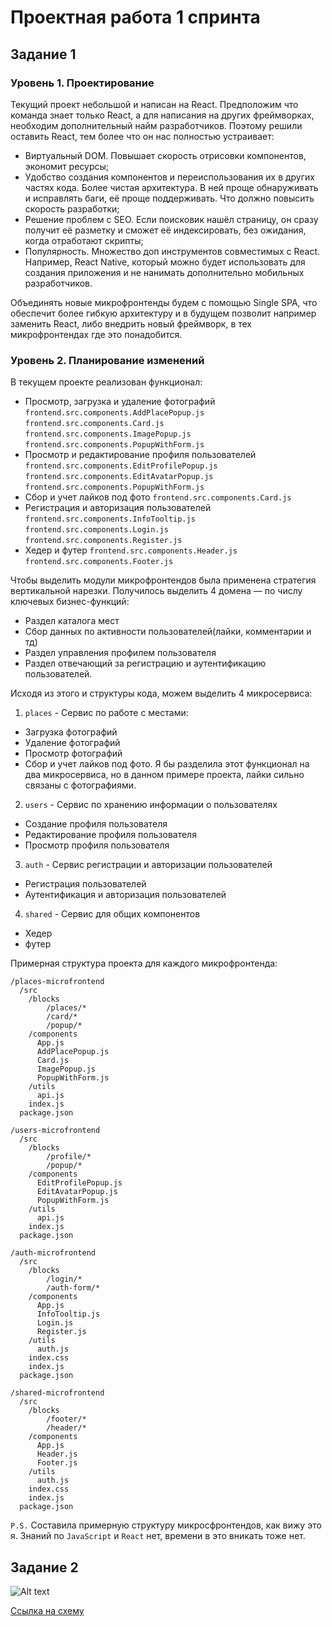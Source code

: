 # Проектная работа 1 спринта

## Задание 1

### Уровень 1. Проектирование
Текущий проект небольшой и написан на React. Предположим что команда знает только React, а для написания на других фреймворках, необходим дополнительный найм разработчиков.
Поэтому решили оставить React, тем более что он нас полностью устраивает:
- Виртуальный DOM. Повышает скорость отрисовки компонентов, экономит ресурсы;
- Удобство создания компонентов и переиспользования их в других частях кода. Более чистая архитектура. В ней проще обнаруживать и исправлять баги, её проще поддерживать. Что должно повысить скорость разработки;
- Решение проблем с SEO. Если поисковик нашёл страницу, он сразу получит её разметку и сможет её индексировать, без ожидания, когда отработают скрипты;
- Популярность. Множество доп инструментов совместимых с React. Например, React Native, который можно будет использовать для создания приложения и не нанимать дополнительно мобильных разработчиков.

Объединять новые микрофронтенды будем с помощью Single SPA, что обеспечит более гибкую архитектуру и в будущем позволит например заменить React, либо внедрить новый фреймворк, в тех микрофронтендах где это понадобится.

### Уровень 2. Планирование изменений
В текущем проекте реализован функционал:
- Просмотр, загрузка и удаление фотографий
`frontend.src.components.AddPlacePopup.js`
`frontend.src.components.Card.js`
`frontend.src.components.ImagePopup.js`
`frontend.src.components.PopupWithForm.js`
- Просмотр и редактирование профиля пользователей
`frontend.src.components.EditProfilePopup.js`
`frontend.src.components.EditAvatarPopup.js`
`frontend.src.components.PopupWithForm.js`
- Сбор и учет лайков под фото
`frontend.src.components.Card.js`
- Регистрация и авторизация пользователей
`frontend.src.components.InfoTooltip.js`
`frontend.src.components.Login.js`
`frontend.src.components.Register.js`
- Хедер и футер
`frontend.src.components.Header.js`
`frontend.src.components.Footer.js`


Чтобы выделить модули микрофронтендов была применена стратегия вертикальной нарезки. Получилось выделить 4 домена — по числу ключевых бизнес-функций:
- Раздел каталога мест
- Сбор данных по активности пользователей(лайки, комментарии и тд)
- Раздел управления профилем пользователя
- Раздел отвечающий за регистрацию и аутентификацию пользователей.

Исходя из этого и структуры кода, можем выделить 4 микросервиса:
1. `places` - Сервис по работе с местами:
- Загрузка фотографий
- Удаление фотографий
- Просмотр фотографий
- Сбор и учет лайков под фото.
Я бы разделила этот функционал на два микросервиса, но в данном примере проекта, лайки сильно связаны с фотографиями. 

2. `users` - Сервис по хранению информации о пользователях
- Создание профиля пользователя
- Редактирование профиля пользователя
- Просмотр профиля пользователя

3. `auth` - Сервис регистрации и авторизации пользователей
- Регистрация пользователей
- Аутентификация и авторизация пользователей

4. `shared` - Сервис для общих компонентов
- Хедер
- футер

Примерная структура проекта для каждого микрофронтенда:
```
/places-microfrontend
  /src
    /blocks
        /places/*
        /card/*
        /popup/*
    /components
      App.js
      AddPlacePopup.js
      Card.js
      ImagePopup.js
      PopupWithForm.js
    /utils
      api.js
    index.js
  package.json

/users-microfrontend
  /src
    /blocks
        /profile/*
        /popup/*
    /components
      EditProfilePopup.js
      EditAvatarPopup.js
      PopupWithForm.js
    /utils
      api.js
    index.js
  package.json
  
/auth-microfrontend
  /src
    /blocks
        /login/*
        /auth-form/*
    /components
      App.js
      InfoTooltip.js
      Login.js
      Register.js
    /utils
      auth.js
    index.css
    index.js
  package.json
  
/shared-microfrontend
  /src
    /blocks
        /footer/*
        /header/*
    /components
      App.js
      Header.js
      Footer.js
    /utils
      auth.js
    index.css
    index.js
  package.json
```

`P.S.` Составила примерную структуру микросфронтендов, как вижу это я. Знаний по `JavaScript` и `React` нет, времени в это вникать тоже нет.

## Задание 2
![Alt text](arch_template_sprint1_task2.drawio "Ссылка на файл в репозитории")

[Ссылка на схему](https://viewer.diagrams.net/?tags=%7B%7D&lightbox=1&highlight=0000ff&edit=_blank&layers=1&nav=1&title=arch_template_sprint1_task2.drawio#R%3Cmxfile%3E%3Cdiagram%20id%3D%2256HvOrIIQSYjqfHP_NJ8%22%20name%3D%22sprint%201%20task%202%22%3E7V1bc9u2Ev41nmkf5AHA%2B6NtyUna5tIkbZO8dGibtnUiS6okO05%2B%2FSFFgsJlKYEUQUIKkhnboiiKBHb32%2FueOBcPzy8W8fz%2B9ewmmZwQdPN84gxPCPH90E9%2FZUe%2B50dcjIP8yN1ifJMfw5sDH8Y%2FkuIgKo4%2Bjm%2BSJXfiajabrMZz%2FuD1bDpNrlfcsXixmH3jT7udTfhvncd3iXTgw3U8kY%2F%2BM75Z3edHQxJsjr9Mxnf39JuxH%2BXvPMT05OJJlvfxzewbc8gZnTgXi9lslf%2F18HyRTLLVo%2BuSf%2B6y4t3yxhbJdKXygY%2FRNTpb%2FrXyHmZ%2Fvfk8jK%2FJ5HlQXOUpnjwWD1zc7Oo7XYHF7HF6k2QXQSfO%2Bbf78Sr5MI%2Bvs3e%2FpZueHrtfPUzSVzj983Y8mVzMJrPF%2BrPOTZyEt9fp8eVqMfuaMO%2F412FydZu%2BIz8GvadksUqemUPFY71IZg%2FJavE9PaV4dxBRaimobBAExYFvmz3zHK84eM9sWLqXxdG4oJS78vqbxUz%2FKNYTXttbPzl7eH6M%2F0Pf34yGN38tP62cemuLd69tvLgu%2BMOTV%2FrWy%2F5DK3156aT%2FyncoFTvtrH3o8kvvh9GpB6w9sPROhOip%2B6w9SNdEL10n%2BMZLAmi1Iz9wYj9952H2FF%2Btvyv7%2FCJZjn%2Bwr2ereMW8TuVmwr5Obsbsy8ns%2Bmt5q4WoY97WwkOpKAsVmchFLfDQt4eb7w8vg3cpWeDRj69%2F%2Fxd%2FugN46J%2BzN9JWps%2B4EnhlMr6bpn9fpyuSpFtznq3EOBXrZ8UbD%2BObm%2Bzj4MbzbFkK7mzxb2fTVcGFxKGvizsBRLKufQg9YBciTZsgM9MfR78JRAAU3%2B9sD97%2F%2FdcDJsFf5Ov70fvRw%2Br1i%2Ff3PweYDEowLonfD08JgCcIwhPSghQCFx9CE3%2ByKiiP2wX%2Fv8cZfWOwXK%2FwWXpCujDP6zWi76d%2F3a1%2FpwR9hrOf595JujPpAmR%2Fk%2FXPcH0kXTPEvOWtfzrcCdlPwpyTn%2B%2FTc9Y%2FCeL%2FKL8o%2F2z694i5Qv6pYNfVLukH05%2Fn69MumA%2BOmGdBzBd59Pzy74guaLo%2F%2BZoWy6MuZSbJ7Wo%2FGcOKFaRDrBBfJG9P1lMdiLZdXaTt%2FBRyJQz4hQ9CoqqlkgC3oaWCix%2BYIVcc5q2cHV2GfS8kZh0ykuDnYNzQCSkRFBQUIhegoNSuBXBJF%2B%2BGPwPvOjjC3Mp7jgtx7imgjXlEF%2BdSJd0M1r3kob88GWTa9MxLCt8B85Ez5m%2F2%2BAVF%2FOPnc6f8DKU115HxmQSlSsoRG9ZFaz%2BF7u%2BEDhLWHkDoCEBoD7u6Vh7Sjrrm8hKIscTlmFHbCcPEgnp%2BXqGA%2Bz%2BbAu6EkUBjkP6NIRoLdZGY%2BzMwN0GouZs40MbevhnsfSbxJ2L4dsTY%2B4jiPmHeYu1rxB3%2FCVg63QL%2FNOB18wBFMlcjB0RttwXU%2FjZ%2BMxuPPp%2B%2F%2F4DC%2Bx9vLt%2Fezr%2BoOOzu0qWaq69BGeQsPP8nbByxwt8QcQsziNxyrbi1iQC2a8ObDC0M5ExTW5it69x8tXpbibZ9L3eL%2BGacrhYV69PZNJExAF94wcVQwoDi5H7DVlsJZrdM6G0nFUB8%2BTVZXd8XazF7XE3G03TtadJCdvAmXt6Xq0VF7h%2FxVTJ5N1uOV%2BNZJnqvZqvV7AGQyavZ%2FAQIubAxzI0oxkQQxdlXxst5fjO34%2BfsPs7ns3F2ldFTerHlSRmHmWcfeHi%2ByzI%2BTuNvS%2Ff0LokXkuQHyYulxZvkNn6crHQQAgUHIZxALSmGTmg6Cksm9FjrZOLJZJKpCY39%2Bqwpv6cnPr%2BUsmLQRkiPpUcaxeM00uzfUcopao5wxAn5E3FAACnWRrAdegBIHe5dZXG9%2FlUWyE%2B%2FD1DXQmRF6vMrtsAglFTwV%2B9GSUFKpP8vs1tQUX42gAMu9JHhb%2Bt0YyioRiCoRqV%2FXMC6IXMkh1CXCWedVcPs4WCjtp3fjVfUndUJXoFBmN4BC%2FWPV61HDHQAVrl7BiMWTQOzkGUSZNWgHEMxCwosZaDFBnJLG7A03EYVORjeCZG9v0J21dGhV30i4M0tALwoc7cNXn%2BTD%2Be3z%2BTmy9%2FLpynyo%2F%2FFzlzFP8yHYgi%2FXyJX3U5m367v48Xq9CYzfeOl2lYdWJq6x%2FNxykhgfij2gUASaSM%2FFNxLCCXqxZFwWBVHKi40pgdSwb66WyQf%2FvyDCe%2BMxdObh3wOLlk7dASSICBJhIDe0Ea2NkgQCp59y9yyLu0JtQ9BFEBGRrfMDfn2LXN3xNwDNwg4kggRRBK6mDu6uvlvdjsL%2F57%2F7%2BvZ5dMbFPx4o8Tc1ibQZxPUJiIciGUlLjXaOzAA3r99fnj37svs0%2FNvo8lvH%2F%2BNfnu%2FMCI7QCzdDD0oKV6bwQ2ui4K93aXjYuvemeG3AG%2FRiqh%2BRdSedNO%2F1wJ8AEATypwWQykLtZZfHTH%2BjJHk7XCKv3%2FOKLcuytodeSYEoKw2nCELRL5cj8ZPzn%2Fn0%2Bn7l9f%2B699vjIBDItSIubhTRz64LobB4da9MwMOwVu0cNgvHO5JN%2F3DIfgAFXAoZ3CHTE1lFQQKOd1nkqsfUQjEzFss7F0y18c8prK5ZHl5yCFDYDvUpACBoIxqAQKdV9%2Ff3k7%2BebMY%2F7e8e%2F42dmfxVxsPaGTaO54bCJW5nivXh%2BpzGYJ7CcG2dRmedOMydLwQiSThySShy2UYvl08B3eLlx8%2Fk4flzZePeLF8a4J%2B6xAcCcviI3lZtClm4LoYpt9u3Tsz9FvwFq1%2B269%2BuyfdlPot6Uu%2FBR8A1m%2FPMKNzBrxmC%2BalKLQZOGh1tJ3N5yUznFsJFce2oMKADwCUqpiAWB7pGbEUaiR6RyyvYgcMQiyFigqLWF0jljrdGIpYQIGJWF%2Fn8lAkhCz48nmLavsSiEKFm6epYgB8AKBWxABUC2hzjN7EsUolRe%2BwFlVsgUGwplJ4YXGta1xTJxxDcQ0qQ%2BFMsRS6PL5MvAStqnKBnxLAalOCywOYTAZEU8NHmA4UHD194Bf1m%2FYnd9vuoqXFkehU7IFJAKZg91sA6xrAalBOiWBYYNLeMQzwnAzzkrfS5HIZg6zM3CpRzWcMOItqe5GHAGugXUa6BDYFf1AfwBYFfQNb2z2etQBbULEHJgGbgulvga1zYFOnHGOBjQC%2Bk43XkcWeCwbSIgtj%2BxODgnsRbgyvDciIggOoByALXXl8UceZHoALwzggq5Fs1N9C2mQPA4GsQeNi84CsIqF5JGUny53oAyaIRoq6HMJOmMLK6Jae3HV%2BYhfo1iCRcTe6dWqkEQXfUB%2FYFvWObYeQFFLunsnYZtNCTMS2g88LIXBiyL7I5jL2HFT189NacvUpRsjXl8nFh%2BRQC0g3eCI%2FfqB3X38Pr9C7%2F70IzhJXqTdX590ZItRpdwZwXQyz4bbunRkwB96iteD6Rbk96aZ%2FkAMfQGd3BgqO5QxhwKm5JeMkh8LSCpQrUkfF13EfrDOo8KAxtB169DlqBAtaXU09HeLXL398vfemX36Mp87128%2Fhh%2Fv3JoAoDnxfsBYHAVALiD1No9zBhYFQNK%2FSnHPLQ0s%2FH%2BLF3Xia14Vm48b4n9gpKkVRRvODcUqm2TpmJw82763LS5%2FixThOf08fH5LF%2BDo%2FaTpbPMQT4KwkXq4G8TL9e8eJ8SRlqGm8SpYVJ35N3x5P7%2FJ348fVjHlvNl8zYVb6WnXKbRKvHhfJYJmsVuk5Vd%2Byvp0MnZROTH%2FPSzQDT0uZN8dg%2BN1Nqa5LFzkD6QElIfFT17kUyA4v7q5%2ByTKWLtafpr9%2FZXaxEFZna3qIF0Ulb1kKjK4n8XLJEckcV9cKXy2AcuB5ZS3wPirc5WUQnFeKvs1sQgceLLhVkOyWhBSJ5aGtIIc7LQwWBO94%2F7Gh6vXf75M4VZbI5cuPr%2F9If118%2BHCcdeB7kgZV2uRMRV2F4OAN65v26cjMWD3tU7C02Gmf6vudbdhl%2FDCeZGz3Mpk8Jdl5FQo%2B8%2BX5vxO5u4S6JrAF8V1PQnxAM%2Fc9F4wLB1jTxsOjvzbZb7nXSXIkFXrzkPEreXztklC1NGR%2B5keiE6532jnzjRHzXS6jW3fdIKbT%2FhA4DIk4MXQQIMC3QvsNdSIZKtIjzziPImderfdfchwUdvHjw%2BTsejVjN6amCc%2FsNeiAaL1NK0EkFHkXI5oBxzGvvC%2B4jUGu4MYoxCSS6c3ZYrGm4LVmlunW7PrxS1X6V9Ydc6bpPX7KlvQ0IAE98Hl9ADnlGcPnYtXzV9%2FZV%2B9SZT591IwJRQZai9%2FKrVnOHhfXyW6aTG7ukq0byI5whoZnF8cWySRV0J8S7iag%2FSq%2B4V3m92HpwxcbuwwiUWDnz1R8crPz0MXwacDbzKkUCE7dEEX0nzD0O9XE75KVdO106%2BPvzGlrd9VSortyvZqTokIyqH6T2pMA1vdkgNXmUQUXpnld59Z1NnumMKwRG1bJuXW7zPDRw%2Buoo5KzdAyqTWre7kc8ejf9nqTTf9dImLAA91%2Bm6JUe7lKhVxkIvKVtAROv3nxW6LdcNpVUtw08iQ3M8LXrop%2BIox7QrU5V1G7c6gbUgIJKAOpbCVApAq2jBVSWVR2CGqCQq9e7GlBumMl6gEJun9UDutcDatCOqYoA4FgY7t%2BtSE5Tu%2BRPFmL%2FdIrCQaN6fWoId8I69jV1JoKfwFDb3uvdtlep3KwF6wds3UO1hubB%2BgGY9yp1ehbWe4D1g7fvKSHVKwfGErgLIF6dAHfYwF17vzHfuwJI9YC2Wxtuq5Rj6sZtggIDffJQOeE%2BuE0O2BxXKZ3rHbfJAZjjKqV2Fre7x%2B0atGMqbm81x5vhdvqHw%2BS9n9MjuVt%2F%2FfdBo3f9Xd%2BdpI4d0iV8G2B2g%2FDduzedBj5ag%2B8DNrudQzC7iboq3d9CWrPbTPg%2BeLObokaNaTWykY0YgD7jq%2BGYBNvDhuz6BrcwFrfL0TTwVhtqcvfvKndaNrmdAza5nUMwuZ0DMLkda3Ibidk1aMdUzIZNbrEldBVasxlzl0wQ%2FIya1mCm20%2BA8fUpQwXjfU1udTxd%2Fj5afXv8ePnNe3nxI%2FhthH43oXjcETuwDDCmz8sWPDhANUoro4XBhQHU3L1QbVNA6Mli9%2Fb2llxfS2I3fefGv%2FI9HyTJrftZo5BPXmkoz1LfSsta5sfHxdXsXfy9Y%2BmwV3XcfpvBIQPA%2F21Uw4G32FyRbZH%2FI5H%2FUQDwP0yVLZSWgwvTtlbbEf830nM7XlpZz72Ml6vXqY558BxfX1WU8Z8WWHbC%2FybMg4iIxP8Y4n8gTZC4uoi07XkQHfF%2FowkRHS8tEPDIPIhsVyp2%2BExuPODTI1AIGu0Ohkp9tQkElbpGvpkF4TdAtL9vJ7Nv1%2FfxYnV6E6cyIV6qrf3D7InpWCF2sFjMVvGKeX2TTBL2dXIzZl9OZtdfS8cFL55aqql3CRKEWOTJMqxUonmzv4WKengvIevOdsA69g5YGjpbLefp3qi0UyIciTA3UcpjiHxQVRMmb10pecZWYrLOJiFZU%2ByqeEojU2y7l9K%2FRTNGvCHTtCl%2F0N7aep2H2X9IEbi8HEZ%2BhSJQX1h5grAKfVlYYZozymkF2mQV5HCxssrKqp9FVr0aWkmUSSLA9duxJDIg7O1EWFQnAQlNfECdbCM%2BCa%2BL5tm%2Ft7eJX2EEB9EVQupGcP05nYC%2FAeywpG9x%2B54HTE%2BvjLQfffC3JVIqY3XdB3%2FhJ6hoeBcy2BRK8dm6hc9lUxPmhCjPCfMlQu42yNv%2BTm%2BL3gaQ1NAWvTXCfStBFSRNu4UqzdN8W4Sq2rM4%2B4cqhYR1C1U9QFX9Gb%2BGQVXFhN8ao%2BtdBryOEqTU99gYkDJiVK8UY4Q8Xt3KUboM5oNUs3G9Ha9m38OeLCrtSzsUlYhhqFQx8Ilt98R2kZKnLiEGrcDi1V0him0QVn67T%2FNvDwHIapDFto6QqFMgM2Eur2Rthb1bW7rH8rYIZLXnZfZubfU%2BqtfiWkukZJy1VTGstxVri52DKEwuZGtGjgnR1Alia49jTYj2Jn7%2B83L0Nb76nXz%2FfTZfnV9eRyZUf4Q%2BFuo7g0DuNaWtEg9cFs2GWd2Kxq1bZ0ZBI3iLBlhkP3k9456UU5Yz8t1kOgQu8AGq7bESt8o2%2FutkC8JCixzN4qNc%2FYLNnhNu29lwh9tuCKYiSI7oQimV0LjNSJZTawRL0YMG8kKGYiulfuBOQoairnmdqQhf3S2SD3%2F%2BcZxzOhsQhMsztufLBKFrSCd6%2Bdv3f18nX5L%2Fvv73irw%2Bv8U%2FHk1QPwehI87CizwCSDxtqhO4MoZpoFt3zwwNFLxFq4H2rYHuSTn9a6DgA1RooEPJ9RFKYyDOGMWTSwCmWmru82d7brDRgSFwqVoNN0zwqOyp5LZDU7uVXG3zph7D0X0cXpz%2FfvHwz%2BLt2%2F%2BhT893JoAhQYLKGAROl1AIrothULh178yAQvAWLRT2DYV7Uk7%2FUAg%2BQAUUhkzNi%2BD%2FrwqCV7tnuGDBiIYM8omL5beAWcrl955TkD1k4GuHggKOfoC5DhHQaKkN2HNfTWP8J%2Fk0e3qBvHMnnrx%2F%2FM8E2HNCl1%2BTMJKbImmT1uCqGAZ6W3fODNADb9GCXt%2Bgtyfl9N9QEXwAYzLCRgwwspF5JNl%2F4WFD3550tDWHTFO%2FRfCWTUghk%2BDO7RvuNCeQtQJ36ukdvS2jAaliFu72oRxD4a4iUYztaCDPvsUW3DqSN6BD0wdIRlPQHrx9hSLBDoCOnz4c0nTx3iS0Sne13pEuqtgAg5AO7Gxmoa53qFMnHUOhDmpDNWy3W4JKanT5qVp9hI4UCesTFUdScpJLiZXdeDhN6Cck2nwBkAzWsQjX3E6oHR%2BnelOQ%2FhbSgNZBFgv3oh1TwbCidVC7fs7SxmOTtkdM6nYOa5pMx%2BgIAbOdVkbE7xQlTWhlJE6iCVAooyTlim6Eu%2BZORu2gZO3OM307nE3oYWQxsw1KIiGv2PaNmVU9jEokZDNdSlwKedMOzA2tKpdlehhtrMQRBTfrSq1FVdvw0O0SD43omiRajT5QMdJxYgzgnzEOD5v1S%2Bp4IW1ujJEI2KBfkmFWY0W%2FpLOysCEHrDV4WVzrSM4U7%2FKVbnBvwE5Rzoh8GA8JJYA%2BtQ%2F6E8%2BHkBJTvwfOoNN6EvimbZaMmcB38GkyVQ2VOuy0zsYRs5%2BjmkCZf%2BT4gLKd3ky6DMAfZHoevX1w0HL4%2Fuxi8vbP5%2FAtqEaJO5NMb84Wi3UHgfWMnGx6EbtP%2FEpfPy6eSrmSLtji%2B6fsxWmwXvf1gc%2FrA8gpDwyf2fOH3%2Bmr5%2FEq%2F7BXvPpcfEn29%2BZD2Yvv7BXeJYtxuj4Z0QwrGvcVTzl7XFwnW9aHbkZyc5ds3VF20CXQ7YIeWySTeDV%2BSri7gHa1%2BIZ3mVDcCCMXC8lGA98J%2BYvkj1R8bkMdwKU85zQMQlT8w9x1PTc6jSJU%2FiP8l6zixV2ykr4kJZNsfGZ52lqkL%2Bs8Dj2woen8mhsKL9d8D6KH9MHmU8AIrp4CtnnPTgFrbwrY1mFf17nwzg4v7q5%2ByTIAMmTb%2FP6V2SxwKFj%2BVo4j2TsFouwxLUy58QydFsZ80218zX%2FmZTJ5SrI9A75vWKu1os%2BEVYXKyfWRev0TK3rdKIwQy6TrWvVsqgCwfZIQ1SXX2%2BOdZwPPRJBa91HKVdwIBojtaLm3OYhOceQINbatIEQkXDQU4GF2e5syp6Q3tCFVFYzJeqpEE%2FyvUj98hHn1Iwp3qh8tqxIF8eTYWXx2y1BwQ1QOJ6Du%2BFLlaKpxECKgfeALem1beoX0TX4XagVk8%2B8t%2F3nBbmYveLUuZwcj5akgM1fKD3y%2BDqPMdehAzCvkiuxjMYIyH22V%2BXvIZN8oWes6YWvmnXgpz9Uka8UvikgHohbKrGlZ1LarQ2%2FPx8%2B%2BPH7IjIzp1XLOq82QNn0zfmrRxNg8d1uqPnd%2FhwoDVNCZCwPCDBuCnK5QwAESkPT4DYnH6u2lEr%2FLZahsMOwBHsUj71ToiVkok2r0vPYwIESIg6mijBNJgEVXpWWYkb%2BJ6vhagcaBEqR2TIDf7T3SILk7nbS7S%2FzzU%2BUPVP6XIs5g%2Bc%2BzhOMKV9Ao%2F4lGBcxbk95Zg9rELI319NUwowIjWm%2BLYcdJRvfn8fXXu%2FV5YvyeD0qeh9l%2FJQKu36YbhQIGREAtv67BZzBJQbmChpDU%2BsO7fCaW6HYSnccTHaWlXbMC9NEcFP5ul%2Bai%2FRtKXhyNSEMo8AJPD3U5ERLMIQdBqYfdElh1qLk1AhOEV%2Fl3cHxk0wqZRMLEEhT0TyYtzCxpTiYMujmMg%2BqiOOm4SEiH5AnppCLqAu0d13SGoqx6rl9Twr4rZIsTBKJZtyp667Ef6q%2Bjf%2BexeZdEJ1uT%2FNIXYmC%2BMu%2Bwlv%2Bwcu92ewOLzTm88D7vRKCF5%2FUDTkhyBQru6NYiTsI34Q4iTo7uiJPuPoc%2FZSjfaS2GM0ilkov4QtVBO148zCsPHaZsuVAUx6oJh6MmiMP2HLdvL55bHTDpnaSsF68doovEsHP%2FfhYadWTIDksbll5nPK%2Bcw8ruo1ibJmyNWGcXBOeXrXknHEHx9xwPKhMCqoSIo2t1Zdc8oPibv7oudvi1HQSBbKp3u7SyB9rpamlvb4Pg6rYtqSAko3g0ntPbysquV%2FcgiVaUtx5NSuhtZWVvpXeQK%2Bv4vOqdioPulvbt7z%2Fwp0EcvHo1fvVt%2FO%2Bbz4%2FL1yqDquwUcrlG2%2FF4FgkQhJn65pCDeymrJHYOeWdzyIkjJDgEGCIJXZPIQYJQaIZUq9tGvLgultADwN3L%2Fp%2BIJe1rEeo469prXpI47fCiLxgHQQQsu%2BdAnBiUdkTrS79%2FGJagLd67MyzlhbPFN6wTTnDssVOby%2FGR%2B0yiPGe8etH%2BjD9JbletGbIEaeD0EAsGk4OCUwI0gMEhPbFtkxQkOYVySAvlgIkmyI%2FIACRvIZpqkbwxRYg%2BTlC30wXkt4uVc%2Ffu44OLb34LL%2BKzd4OP%2F5gwTlaWeh4EtNq6XoHrAmm8%2Byg4e7YT27p3ZnTNBG%2FRNs3su3fYnpRTpuf3NkUdfICKgbIuo09iJoSypXx85xR1UkfjFQpPfuLZ6%2B3QHZ8dAUwm8okePRi8fQOab0pg6SK%2Fd7A0rPfm1r0zGCxto00jwbJBn00BLIEc2i7BsqLNZgOwpJkFG5TKs6wdZhSfhcxWIbM%2B9XG0B4TbdTWsfvwYjF%2F8MXo1%2FDaLZ8%2FD0V83%2F05NsC8dMS0tcmVFQpukB1fFMOty686ZAZjgLVrrsm%2FA3JNy%2BrcuwQeosC5HksGIpfS9oGZ2MxNY4Y6UeX8lqFYWPXHweNAA2A41%2BaKFBOWc0TbAbYPgl8ntl8t%2FgusX73%2BbfSFXn798%2FfpsJggWza06kd7gqhgGglt3zgwQBG%2FRgmDfILgn5fQPguADVEwlwtTgQ3yTODZhoNl49%2B3DjkYnsE2JaMc6todd%2FvfFYaNhO2TFExWIhQQa0NoCFg6ib5dfkHNBfsz%2F53759O13%2FMZTwcLDzxwSJ634oXLqkEtaSR0C137%2FtjT7pw6xjpv0b09y%2FbjMT7k75VlxQZtYVKsWQ%2BgnEgAuSccFqNHTJQYUhrXYlCJZmDvCPnacHAxuZQt9YWxKUWOK8PvMDY4fbq7%2BnV%2B%2FfEteOsMPf%2F31%2But8YoS1K8i7KIIa42iz08BlMczc3bp1Zpi74C1ac7dvc3dPyqlQkTs0d8EHqPb5luHRoaRUsoqk3CtdoaNFflz08K5DmZtvKXXeQ7Zm26GaXflAONBky4K3b0A%2BkIR0Hukd6QxLB9q6dQYjnU0HMhLpDmnsLvgAcDrQGTuMyYECk1tm4JaFXjshjG1yglpyCOVR0qMDx9qExg83gyfyQgJMFzxCfcb6hsdus2VhpUdh4Ejv%2BBhV7IBB%2BIgVHA0WILsHSHXSMRQgMeCq2YQ3RgzQuZJhV4Y1tyAhm9VjkbBVitqGfVC0TRv2YQU%2FVdfgF%2Fr924ZYIfDTO%2FiVm2cy%2Bik4Hyz69eAIVacdU%2BEP8N%2FsdoXu09C3gdVYJvlcMmbrOZMHcCkZqaMjRMb61MaHC0GghHp06wNKBTdX50CJ%2Bw8XYoUG9f0DZVCxBSYBpYIbwgJlD0CpTjuGAiUBHDl9elItJjYkLLwbEwlAWNowkSh4trrGxCCAWmN3nEIDOGaMw8QaOVz9LaTNojESE%2FfPNO8dE7eWjejznTbDPj9%2ByAhlerWcn3SeJ9oFFjboUbcbC3XVTobjF3%2F%2B%2BeG%2F24eP6N9%2F8P9e%2F%2Fb3xa0J2aRyz51uG9SB62IYFG7dOzOQELxFC4R9A%2BGelNM%2FDoIPYEz1JDtDiO0uQHg%2FrtSBoJ2mPIgpszpkcG2HSHkUkedbERrUaRtZL8fzKHp19eXtv5NPzsr98Ods%2BGgEsgot1sOgQ1gFF8UwWN26cWbAKniLFlb7htU9Kaf%2FpgTgA1TAKtRVroavNUe7siBjRD8ltOiRIZn24SGIOcGjAFm2xxNuSQDLo2jd0w65KTTucUM9EPnu6kU0eHU9v79%2B7d39MXoekU%2FoJ2lW4AuDCvzQPwWAGG5X4DjlhIrWl9%2BQfgUO1YSFXl9basBY6cJeRJjlWXL%2FkLnsBZVJx9%2BXgPiuEGVAGCI9B0MpCaE%2ByrPtCRptZ%2BSL20mg7dTXoADcTNugoM%2FpZVEkdigAaUJXi4Lzi28fRv77xd2H68T7NiZX4cdvJpi%2BxHcIvy5eAIo%2BXXYbuDCGmb9bN88M8xe8RWv%2B9m3%2B7kk5%2FZu%2F4AO0EVxVU0cP2hhtZ%2FN3Z8pirKmVOvgABnQbkEArRB44oLBTaWtYv4Gtm2cwaNl%2BA0aC1v7jR3oGLYV%2BA2wH1zMFv6sFtn0IRAHYIANdG7AZ0CdABjYPtFK7lcimdQrYunsGI5vtFGAmtDXoFGAWtFV0CoiqpoOw8cUtSCZUV5YFk2UP9MYJsj8lQNYmM4UaSRd3CJAmNBOQEDJCyACENKydwPbtMxkibTsBIyGySTsBwzCyUTuBup1Vyw%2BOCnhrEHw%2FPuSrTz27yz8wFKnTB30GtAeQoc81IFRnWoOA7dtnMvTZBgFmQt8hNQiAo%2Blwg4BOm4r%2F5ACoTkN9VDz%2Bc3s1nP1Iktf%2F%2B3jvvjr7tHoTGDE%2FgyAhJTQkTpcVj%2BC6AL6WPvFu696ZAXfgLfadm3KT3MaP6yy4nxPr9qSbEup4lbRDqAMfoCIzxZHCe%2BdMYE%2FoFkckKKRlFe0UI%2BZJ2YeMcS3RDkc5sI2nqcri1V%2FuheuefX6xfH3z8rX%2Fx%2Bpi%2BcaE%2BJ9UiNhlUgu4KKbF%2FrbunBlwB6%2Bjjf31jXh7kk7%2Ffk2YsAB9NDPuWJAKGYvs7GRTTlQePGesswPv3N3OLgv%2BR2mLQ01xt1s%2FOXt4foz%2FQ9%2FfjIY3fy0%2FrRwj6s8EtYenqI2lv1V9Yo%2BLJa9bqPH4689CX2ztE2BIH3JwSI9yhOe1MaoZJD1bgNZkPzGO%2Bh2QC%2B5ldf3Zch5Pq8XIbfwwnnzPBUnZq6w44fOH9ODHjPWEN05IZk8N4vl8kgyW35er5CE%2FJJ6Yvzd4HMNXOFuM40n%2B58tk8pRkLJy%2FXMbT5WCZLMa365NRJgAGBc%2BfrZ8mJbP8rav4%2BuvdmqIG1zl%2BZCcs7q5%2BIZ6XX43941dYVNaVubhC5o4m8TJ9jGWqtaTaXpV4Kw%2Fnm3P8FXpYTHjpdoYwyDKQ1p4pV4jxJ9A6ac5PvqXNbomPuUtBlKaFwHx8mJxdr2bsBtbUxRmaAG2JXepy%2FUIVRLORig0c%2BFEk7Z8PABimH2x%2FA2HtuLes75yrb8ZPrAIWsekD58zH3Pr3sTMlr5Qr7E30q%2FG3QHskJL5Ae3RIK5cup6lQCqY9IGdgo26XDUIFUpHdk0IntVqTmBA0sPeAZQxGWNxnsCF0x1IGyoGAWT1kuPQCirDK%2Fui2ppfAnA%2Feppiy22D613HKGYx8kf4wRH8dSxoF13UyvTlbLNba3HWqgC7H1%2FzCb5YOsc7Atf00TW%2FyU%2FHO%2BsXn7MWp67r0wPCZfXv4nX31LtXR0%2BfMdnN9sHIbkpu7ZOsmsF2AANOJHlskk3g1fkq4i0OLXnzDu8zRyO1xKJjj7C7TCy1nj4vrpPjsZgPly5WO5vJiKBIvltoqd8lKutiaGsoFaE4gUAbIXl58IztIpQKetyDqdJByAlcTd9K17tt%2Fd8YjiKBrjAp3G%2BfL%2B6m9cth1XMkth2RR73mgU06XsCcqBdLWJyftZuAL7oWum0LBu1mtOtquUPp9TkHEq3Mdd4WCwz0GlFmlsk%2FglsDtNNccXhnDyqy2b58Z2QjwPfZdZvWzZ9%2FtSzn9p9%2FBTwAXWdXLv6tWOodsVfFPn4XXEg0ptOHQVWoFP4EBpVYS%2FIXEBPgzrNRq%2B%2FaZDH%2B21MpMAGxQatVbNh6cL1NRatXA7W9hsBsppF5xHHXp5qHBql7rr1zZEx54cjYk9oCV0WYfu9X%2B1DnoL3mIF3fjIisoc6TyP7FTuE%2FyDKJxSqnZQmYnDzbvrX0uT%2FFiHKe%2Fp48PySILoGQnTWeLh3gCnJXEy9UgXqZ%2F7zgxnqQ8NY1XybLixK%2Fp2%2BPpXf5u%2FLiaMe%2FN5ms%2BzPxBVafcJvHqcZEMlslqlZ5T9S3r28mgRenE9Pe8hCLwtJR%2FcwiF3934r1y6yBnGDigNiZ8SMreylisX60%2FT378yuwjmgW38Y2gdAuOIZI6rHWhXC8BHNq90kO2jg11eBsF5pfTbhF0cOGayXZQoV5%2FSOMouHnd0xUzc%2FXOe1d2i75M41XXI5cuPr%2F9If118%2BHCc7tF9iaNspS8RR6f%2BUbdtLyDDVTJDbgtmovTfCRTMVN%2FxbMsuiwTb4SbDFdbQmS%2FP%2F53IgRd1dWAL7LuBBPuAZu1iAkW%2BiK8rz8YF3JbDnemYQn3CkPE%2FeXzSn5BmN2R%2B5kciXusuI6fpByPGueVuTb8yV0A0oBRPphTapYA170MgqKZPQCj4SbR7kBxqGRikOENuD6s4W8XZKs47BMnhKM4elOllFWcdirM6cRiiOHsKLiWrOO%2BTTiKlekJqs7Op9uTU5kCX2uwBDrMhWyIujJmlEVoieIzTv72WShDM5fUGdWuhgq3UrQbsGZBCRFxfzHumXvneAn%2FeISQQeQeQQOT1nUBkI6j70o6hEVSvIoXIzulpKTRan0R6HNQDP4EBGUIyunlh7%2BimOT9I0Nsbkt8B5Ad5Nj%2FITHQ7%2BPwgvyI%2FqMsOAMeHaLXJwjRE8xU8M%2FojFgSJsRzPk5sodCuKfcB3YZzF5qs7DfpbyL4bLltM25d2%2Bh8vAD8B3HS50%2FECO5tfHB3o1aebkAc9gGj8LiHPgDniEOT5SA7hdSypDRskvn37TIY8O0rcTMhrMEvcMMhTGCbucD04xAwzxHsc8zIMRSyTp6ruH6U7UtOwPqntrgMpw3bd4KSCL6oXnKSr0Jt4DwwbTbB9%2BwzGyUDB%2B2BxsgecVKcdQ3EyALw3w7Jj1YiBO1ey89QdmhYPdZDUNgQEG6jpQsBAwXNVr7vhpqHhaRS5J1xTQyfyTxo0NUyex6v8imGAi9f5BVHoF68318tefGdeiFfj2i9WAnvegXDLytHux3l3wS0n0pIaQzowOk7Ay7FNN9%2B63Rcdl4iXCoRLae69GCjkHOkfpBiInn0kd7LrWOtQcAD1Hq0uN89k9U3BX1RbfSvRxqpvTdW3GrRjqvpW0cG8dGEgqaeF4LivO2DRSIVL237zuQlgGJqOfO9G0zKhcC7wxK6rKViRvsFKwQvTP1ipV6T0tpChgtPG%2Bhp6AKv61UyGpVaFgBdrmFe5sMlTZez4gjlCPfPcVDq0beSdrmF3RgJgR0JJOTmLEICwtKFiBDix9pL925vn396S62tp0VmMUEffyjUehHQJKcZi7MkWoUcnm3TTDDsyoGwphXpXWBkUKa%2BMrrLeSF%2FPk7ZocPuO1lJJul5c2RMxeojH2ef%2BTqY36bN3K5ZbL1WusQsU3GUs94E90VbAGCn4NHJJIE2U0CobfEk2OJBscAHydbWRr0Kai5Gywa%2FYlx2yodvFlU3is2ymaXro3ePyPv31ZrYa36acvrYM6AzT6dVyfgKO1%2FqQLJ7G6cJXnFk5ihWeYTqephZJ0ehDbNfwYja7W9%2Fo5XiRrMd6VA0V3XNWV8Uol9wU6kPcNSIsFwMBDaxP15E9Ch8elocIOQ2UTyzEZEDls5zX182oV%2BpjajHMWMYEo1SMsDFBx%2FFOeooJUrQwJNSHfbFPVhgKLKca6iNIvFTkCpfSHOrDCDBghuX8A7b1sss4CC4UEuLRMXR6bkF2YM%2FzRfdwuc39DWBEBgR5cdlhji6MC0jVbt29GB1ClHezfQZ7zjHSEee1rvO9Xed1qMdQ3zlGcKS3tvO8PIF1jIdFEp6Yz4eYmZQSjvWLVDo84Q3oxDRXOEYGRIgJCgzEuUMIEG%2B2z2Sco8ahxTnTcO7gY8SY3oB2nLOxYT0UZRwi0hxrwyy%2F3quYMVYI5vaPiOX2GY2ICt4Fi4g9IGIN6jEWEStmajRIm5I%2FUravMsYFqQXG6pOBeTAmO5fex1dX49XrP%2FeT2tVhYimwnPjrwDIbfvLa8RoPQqGgCDs%2BELcnERDo8PWtebeB%2By392IuW6HI%2F9hbWHgeuI3jsacM2Zu39TdY3J%2Fcoa2lYfdmVcX55eSIGWyp6ow%2FRzzFSSIwHuyftx4NxGASnhCcRqJmqC3CnPolIAFNRXPem8WA3iE428WBaL6oeC2YKWN3QOWEKWAfoFKHopEEFa%2BVGsiHl%2BPXLH1%2FvvemXH%2BOpc%2F32c%2Fjh%2Fv2g0E53VpmWAs%2FY2LMjpnuox55pz1gK6R1HnokRjlkhryPj676HpmM6dcVsO5QcgmfW0eGZtZWm%2B9uhNajH0FJT7MCe2RqtQo63srTB%2FppWWlp%2Bm1EAFREDAMo5CEdpuX9GA5QOR6kFqP0Bqgb1GAtQsKPUNkNoa8eNgyxXwQOgPbTnOryvOAzIadA7ZrkKaN4%2FZtWYbd%2FjUupozG8xa3%2FMqkE9pmKWC%2BhDtY2q6oyUocFdEvXtsnk4peDh6gCnxLY9EUEGIBU4EFttcXasdvM163E1FFSa3nsmb%2FbMZNyGpipb3DYAt2tQj6m4Dc1vbsHWPG4kr7%2FvxiE5NPy2qM7PVofbHVrun70xWK7XMesIgMn8%2BQRqB3DindPErj3LSC9OXw1PvCHTNyC%2FudqNA3RQ0SSTb%2BdlswRRfvI0hlDgBd76mqu4EIhRSy2WnDASWiw58jC9bscM4tZHJhiZceTgTdy5rBEG0r2gLuauxsWHdK96zJ0uTAVzb6w6tp09iwX4hLA1dyPmtIBJ0xyuj5%2Fvz9wVXUGasTYp85BazDtyCJLoBDJYoMYgTlhmLGmgFBXVkuMcwu%2BBqFTdTmbfru%2Fjxer0Jk7Nk6wXjMoGPMyeCltmncyUpITIvs5kJvP6Jpkk7OvkZsy%2BnMyuv5baKG8pbe1oUWM%2FPUfaT2CAKShz9TW1w%2BD8gpqgHlbxfXGhMT3wPl31JcO8Y6DLT49o3WmfGccLpLFFrkwPIWA26mszY8I4AAdHEqMQGSA7NqgPYiAAPoSJANiOBDDUN3H4MwFwxVCAiO1ohBk%2FRbPYN%2F1sDZ21jv%2BiVeW0Fe%2BFlukBAdArUaOBoxyH6LJpJwB2QM%2FOjgW0Sht8A7CuKtRhEtZBfd8t1pmAderUYyrWhYAhPiz7%2BbkMyp3vgXJhAWj1%2FDO9eln3RrvatGEc2oUGNKsHsC3sH9va7lWvBdvCRp3pu15KBZPYYlsP2FaDeozFNsBHwOWG5YNz2Yn1iOlMK8%2FpVbTRLmtmoKFtHQMP2eKrT0O7MZB43WKgQgeDHjAQG2DgKdTj9p9oVe6f0SCo4FawINgHCKpTj6kgGAF%2BmMyZOZIaGrFt28tkmCqTD0s9RFi8KyPxI%2Ba0cwn%2Begu2t4NutYnDOAsPGNFhArr1774k6CDcl%2BX%2BGYxuBFn3pZnoVoN6DEU3Ao20ydCttMhK%2FPIZSy0EutRWmmYjxsV5wYBjae6p9HyvU%2BtqHtLVJxQFOw6acqYN6Qg0t8YApMO9OzOJymCX3pFus39GI511ZhqJdHWox1ikg52ZPSDdEdt0DQjFPKQzw2MZcuvSf9COqAx2MQDnDsBfSei3WZwzDecO3l9JoNk4beKc4KkUInOoYjLlEVt3DYjGOMyDht50jXlSB%2FaACmCWlzygBbi2UgwCjm7Jq2Tm3OrQqpuHeHE3nuYlOVklHv8TO0WRDsroezBOiTJbxuzkwea9dWXPU7wYx%2Bnv6eNDssiaRmcnTWeLh2KUN39WEi9Xg3iZ%2Fr3jxHiSCtFpvEqWFSd%2BTd8eT%2B%2Fyd%2BPH1Yx5bzZfs1xWdVR1ym0Srx4XyWCZrFbpOVXfsr6dDEWUTkx%2Fz0vUAU9LMSxHS%2FjdTZWUSxc5g9MBJSLxU8z49MXd1S8ZL16sP01%2F%2F8rsYiGYztb0EC%2BKSqqyCgut235zRDLH1WVaVwugHGteWYu1n8IVBOeVGsCmbteBi253SJLdwrAMxatxOe3cqIHLq8vvlvOUpVotv8sKz5PpzY4CvPx7D64Ab2%2BaoFqVLPk7rcEjKvOUtAMiCfjGfhvlrkdEhFx0FhEtIlpE3CVKDgkRq7vMWERsAxHrF3n2jogGuEUFA5FtsdEjIkJ%2BUYuIFhEtIu4SJYeEiJDL3iJie4hY3%2FPeNyISwNPeNSKW8ygLRvG93i1EcCqexUOLhxYPdwmSA8JDKussHurBwxo0YQweGpAiGnrm4SHkSrZ4aPHQ4uEuQXJIeFgdF7F42AYe1s9A7h0PFVosdjB0xTxAhDzJFhAtIFpA3CVJDgkQq8MiFhDbAER1mjAGEA2olpcGPBsAiA7kSLaAaAHRAuIuSXJAgOhUx0UsILYBiPW7MfQNiOUE7D4B0SfmAWJ1QrYFRAuIFhCrJckhAWJ1YMQCYguAWIMmjAFEhQYg2mvviWAhusBkwK4BsTof2wKiBUQLiNWS5JAAsTowYgGxDUBUpwljAFGh6Yp2QAyFGKLXfxkibQ1gAdECogVEJeEXVsgDgwHRrQ6MWEBsAxDVacIUQHQN6FTjYKHqYgCNk%2BgYEV3Il2wR0SKiRcRdouSQENG2qtGKiDVowhhENKBVDQ48V5xB0T8i2lY1FhEtItZBxANsVePaVjV6EfHwWtW4Ck7TdBfPFov1Uq15PJPS7KZsljVbyXSNFt8%2FZS9OncilBz5n556ibC3yA8Nn9vzhd%2Frqebz6VFw3%2B%2Fvz%2BkJe8WrzoezFd%2FYK71L0SNckI4r1wUoEX84eF9fJljXBtHVOKuTuku0bXpyZ3NwlW7eb2V%2BaMsTuLz22SCYpWjwl3A1Dm158w7us0%2FOGmpwASUM%2FAo%2B%2FSv74xQc31ANcKwhPCUZ%2BEGIc%2Bp5wWSJcNl8r6bIp3cTfmdPWramXW54gFNwF9Is2RJ5fckPy5SrvwQUe5DxriwtcF7NcMECnCLm72AAiacob6SV9jj2inM%2BqGSR90Yg%2FnvAf54O7F2dvLqdfhh9fxOSD%2B2ZAG3Kx7PH%2B778eMAn%2BIl%2Ffj96PHlavX7y%2FH4RmMYcrJO85lNRqs4YrNNdyXOFKFdzQHr0qePYa0ytCHkuvqfT1wn3IlRflwXZZ3pwsI6IotUv5bghhpkJPkHleQ8IkYgUjRl0TpkJS0h6CVJKjO9WJxqoBTGOAZnAAoi%2FVU4S8ZVFgqVOY0DTCE4WodgpTqBRuTGG84FNUVRmZ9pkRd3vIN1hs0bZfLPG9u3oRDV5dz%2B%2BvX3t3f4yeR%2BQTGmCziS8QhVJj4vNFQamd%2BBQae9YkvpKIfMxR0WlqatdW6pqScnOJGKpKRKo1mkKVhLRFlWKr1e6psn0bvqRKdcnG0p4vAbWjDajVhWXFSBqz6BKJJUakKV0igS69oGu6VKhhbkqXLuLNiijc4SPaLi19TESSxVgbyYKSNFClWLPgHWNfEKS4IcFisZjA9zsmWPp9vYYHHUEADKAU0o6H8PkK%2Fob%2B5xmW22fyPEOf7F7K2vMM0%2F%2BX2U3YeYbN5xnWoB6KsCE%2FnK73eYY%2BkPGSLukZZqbohtJYwiysxw8eTE%2B4ZAYblqcJZGrC4MGuBEbxbsBtODiNkABbrm8aoW9ARkuqafLrMnCRHOvuWs4qeCL3gSx84QUXw70pUD1i3ONSKrjcLGT1AVn18w1MG8HrAx61DWSBc3PlYfJVwHXGD5Mf0gG6iBk%2B763%2F9hiEHDFf5zLn5Bfx%2BSsrQ2IbGSvdgGLtxCYQBh3A5NQIgzrTWDyfCzw1jt9XQvBu30CxwKxvYBB9u%2FyCnAvyY%2F4%2F98unb7%2FjN55pvgExHumILihl34ArCC5HdItp9w1odGY1c7K27uAHH9wzi6TE%2BlrcNInDc%2FmMJj8KT9VymlojqUDB3dQGSSFVknJwyAu6KGhVzu10bUaBUcQ28BFPJEEoEYkqvQ2w4NfDIhpqJzd9SUOYJxuvqTRiCeTt7z%2Fwp0EcvHo1fvVt%2FO%2Bbz4%2FL1wPHKPrAoRDaxk3xbRD4QuJmEKFTxSTL9ihEYSpJhxgnUBVpTFY7QY4mbu8UUA4yCw6xJ%2BhFA0msKKtYviNeKlSTUHWTfDeBnfKbiuXQm%2BUbKPjKGpI3F4tUyFYHyDvQR95gNBzO0jCKuj1BvDpNczQ8IXGIdJ2iERgw3yIUuC4CCvE79iwGCvlU%2FccVA%2FX28T0upYIHpLaTtvQoWSdtYydtDeox1UkbAL6PdEmjcz6iWPpUQ8bdmntfy7dGjHsWMW5VelwkWTMcqvr2mo8gQ55UTHuTduNJDRWcEjlSSeHeLrEr7B27woPIiSm302TsConFLiOxqwb1mIpdIZwTUw%2B7HCZp5pweyU9QxqvucmL07a55aKXPpG8WlUFuJMQKW84jNsQ0H%2FieyzM6ogdq%2Bz59LzqlKmbpHPfRqe%2Bj8p%2FDX1u3vR5qLPRpRFd4U4NLY9Ad56erukgx9s2iVCI4f9ymFRUDIvqjuq6oCAFDrFeyDHEgkKXfcUkuBkJHB0GXjlT23TiW7Uh137jrjgRR%2B8HF%2FSgzQJLA7JoynQOlTBIIEhNLGpxyEZoUIVUNKrVHmQrGZVPKrFH4zaZZ%2BAJlYr9byvSITJmHUEnuCQVig8ZtDDwxAtl1G4PINMPF43t1ZRWQJNJGlltLxA9OYOJAzO0hTaEcB4F4qc6hvP0eLvuRphs6J51B%2BdYi8cOjTB%2B3pWRiMWujByXTwCg6Rv2H0aODCKNHhxBGj2wY3cxQRA3qMTUUEVWE0fOQwwVfgpRHxtdhiaJ8Kf8jPTKkcYgyhi4HMOpU65oYSa%2B%2F3abFJspkNT298AIufRBr9QfDz4eVlSKzVCIUCb1sHU9geWWVCEndajtuuFjmI7cG%2FZt26J6MTLde9l9CpjWDO866f3r%2Bzj%2FFVsId1WsPjsCO6wn58QNMM94YsvE3oxU4kY6JNiaXvUvnqaDLRfYZouWj61gxEHAu859yOe4zEjykcr%2F8g8IAl01VXiGUSmGFq3WGB4jHA%2BIKWgTQT70%2BRbhBVNZHlCThyiTh%2Bms3XZdyX6GKQn8XIU8sKBkQDEBip2NGHFQ9xnzOLZAdM2LHjNgxI6wwOZwxIw6qHiZkx4zsP2akDk1QU7jnMSMOar9rc%2BlTJs0yF3yh%2FioTR7oMqPj1yx9f773pl1TQO9dvP4cf7t8rJ9QYV3MYCuHhAWmaUYMjJF6q45QaB8m%2BU18mzclkPF9W8TsrOETnGM%2Fg1X6RKo8rKzBIO8ZUNiZAnBKDHB9wmNAJipyMcKrpZU8ZoTG5KYwiRkhkE1P2ahebNXnr1%2FsCZD0dQtttXI5KKT0mjVvCOJLzRbEnTN16ZexgsdGjj7beG5GaPXRS4exgBW9Qc5djKCBm1HV7kNLlaAo1t%2BpKFEVyIGhjupEQy%2F7q4LiRECNfYGwHCOZ2i4JY9h7Jvrvj2gVHzBFEjM%2Bug40Ac%2BRkv%2B6ekhSUXMDS9SbMsIinSEzVVBZmoRh6RYqt3GtDs3TT2PVPcc27w6n267cKzyBJyZwdGc%2FZgCtagWLL3aFd80zibNPS29ot7dktYFQyMU8khay6JqgvgTUQix5oWnPtuh7qCmWKz5SkVVuCQY6KUF3sWCXDwMOiC6JDzQvcBNlDSa2p490EBwt74Pa8CRonWSE%2FZKRzlt%2FuB%2Fv4gPxIGJMahWF3Ynt79vFOt5DTq%2BD2RMktdfNVFt1iX2DZn6RZdstOSwzQ7FGJDV%2FS7p2gX7EBuC6w3JvhqHYB%2B1KGhwH70LrVbFR9ciu6dSiL6C2FzX3JaMf1BNcY8gR%2FpHp1MlXMN%2Fq1kHugWUYDbnEaFzlW8eC4jiuJB1fOgO9WPOidDs6FJwaNxzQwQyZ9RuZk8Q63tsLYpnZHNZvdoqNXu9xxCW9WOE7DoEh6JZ6EPZrB35XgACxz87MD9hQcYpMTR04o61ZqQLlDNdPJSEU62dm7V2ZkiYn1M5OsoCvLbbtbnycWjPF0glDgrVsRtKFXOgLPYQzMHy2HvradUg1TAFTfaClAFwVElJVLCiC9UwDkGLIUAFHAYraKiyrQgdsWSQSCye9CxZTdUgSULWYpYhdFOKglivCFJFAHeVDJZac0QWQ3kKWJ3TSB25ISntC7pKzT748ioIQ4SxGdUYQbSU5KoHN3xzQBOSktTeygibZww8NIoAi%2FdyEBFWxaguhMucSBSBIpksuVvB0ThcY0oWZtA10h3ow2LSD0hzLglImaJUy9pTZKU9Lcpp0DsR%2FwxvGmD0FHPklSXUNtpVWltApawy%2Bxc6TTu3OEWAdpA4qI2qKIUChp2gxW6I8irMO0R4ogqLKqtT%2BKsA7UPilCHEA5cIGoWscUYR2ofVKET7sBlnpE1Lcd7Fj3aRPNsiUzmGBBj3D8sHePumP9pw1Iwm1LSDji3OKo%2FyALTcGxJFGHJNryqEszEEjv2RmOdZ%2F2508nLp1DWtBD%2F1qE9U818aa3pVgOAkFAuCTqHzNa6AhXRRPrvuOWKnZRhU%2FEQGzZq7g%2FstDouLRkoUIWPpLIouyo0B9ZaPReWrJQIQsszRP0eicKjQ5MSxQKRBFJnVb6FxQaXZiWJhRoAnshEZQKoI1Dt0RBvWiWKHoiCoKlEXb9E4VGP6YlChWiCGiajNStsz%2Bi0OjJtEShQBSO4wWSVdo%2FWVh%2FZn%2F%2BTCcQiodDcJJXtwRhPZo9Rsodx%2BeRwwXaGHRMELItis1vlbvfLviRJKpR2HsvRxeyAMV9aJSlTdOy81zr7d3i869sqclDsaK7p%2BoFBN6xjro8eOKoO%2BWuDlIylCdcSXMGtQdZiJ0TzSaz%2F4RL6y%2Bz%2FPtqIkezV82nQCyKpKazBBzPFy%2BlOEugNZpUGBrXbbmJ4%2FN0ibDfM2W6QLkJvJi90iUJhNZZqcARLqJKlyREvDbsRwKS6iZL2UTG5rej39NTIVZ4uIHfr5bjQQaIsAfMREnl8ZH1Ek2EXt6pyJK7DWqb1g6vi0KNnu659ztobct%2BbpVPHS%2Bkwni22lPv0%2F%2BX2T3YqfcLydpun3ZKxBBHFUk8qmvoPXy7QCw%2Fm4yMmWn35UzkfKJxPr2eHYvsFAfFocb5yUPmb5lszRh735EAoeosRwL9O9A8hbbe2vHLF3IaIiB83bHUVXBeGAlfoWHw5SsY9Ba%2BzICvCtoxFL58IG5s4UuXADEUvnzZN0O7zx2tEew75FRoBNq%2FHezbniw7nWSe6uwmv9cm0a22ZBEbMOCOZ4D4sn%2BGKqjHKiCwJ6VuDFzqp%2BpNPshujJJvjnUfwjDgd8EBUrW73QXZ5Ifk9FHtgivFjwzgBgOsbnm0KzBhrGNj8UCtbt80qzuwVvehWN1VtGOo1R3sZ3UHjO19WdjV3GnKNvYkuV0dpIW9Y8N5lQGysMtzOrGwAyKrDMc%2Bvy3A4ghUwCHdqcIQKISZm5rX2HFZ%2B%2FoUIbLdxt42fJMb9LQ7Y%2BqkPesaU5m307wOeh2xiUNxtKsvqAGq1rUnlP25dIhXR7Z1IDvfaAfU4xUNmzY%2FdPv6Ht0WKGQINJUNpJHrzfNdwffWbNxbP9LB61U6RIjXAJpLh4BPCvIj4WZ0SwfZI0y91kcrHcIgEF3z2JXbpXcrHjQO7nYRn1YdhTsSq3fM7V6baqXcyOZE4r6d9jUER9Cn4CAICZai33C0I8bUaU4lR9ixXgF4KY98tCOOhBTO%2FsWG7IsjR15IRZAbSeLbw71XUoWAz6UtCe5jTsNLBW64jwTnY64mGn95bLM3KY1dQUoHwjWU6w%2BIz1OqHwqKomYpHco%2BZnLs9QeYSNafCfJBdtHRwuV7zG0HLXF%2BSEljPB2s3eiZbxZVlEDTy8zTc9ZihbvKHLOfqPyazVfwPwkuvhVlXt7BOJVP2TZkJw82762rtZ%2FixThOf08fH1LZc52fNJ0tHuIJcFYSL1eDeJn%2BvePEeJIKsWm8SpYVJ35N3x5P7%2FJ348fVjHlvNl87nrNK8qpTbpN49bhIBstktUrPqfqW9e1kIQ%2BlE9Pf8zJEAp62XC3y0A787qby3aOLnMV%2BBpRWxU9d58yVHV7cXf2SDd6%2ByD5d%2Fv51K%2B0Udfgy%2BSx3kc%2F6dr8xd%2BUiZImibaLYuvf5HccP48n3%2FM10d%2BKHTHQXe%2FQx1QSW6fE3ybf05%2FvZw7pLAnfKdtoTyQaflp%2BfXi3nDCFJTRjyw1fVtKPwdVncKQqZbM9QygXNjyAuF3QTxSLrnxkjMBGwc%2FGEKI%2BG%2BcyzXNV4kGomUHnE6vWU7qGyacZV2W5iwMiD8TQluQo5kWW7Zcuy%2Bf2rIk19%2FpAe%2FJhF%2FkRKWl9oEM%2Fnk5R%2Fvi9XyUN%2B6Dwl4q%2Bv4%2BsP62OXs0zjyY6fLbK7W%2F%2F5Mpk8JRlz5i%2BX8XSZctZifAsvps%2FhD7T%2B0jKPSEYlkbuDXltcYpQ%2FC%2F31a8UdMwy9kzZyitX3BOrLWbBbyXpOBQNeQqyXfzCip6U%2FXZrpvT5SfESR8ctEcY%2BujyKzl2JhRN%2FNP1U%2BFGIeJ6R55oi5K495arz%2BIHvEZT54sX73vPgUYZ%2BaveBQOO2XV0P%2BcUb0odZibRO0B0VfeYfndC%2ByR95cMmC%2B%2F4z5mx4vVihPFyiX%2BYL5iRQv9Ss9T3l3xNWImFsp91rYoOzd0x3skR6eWwX6kHWlLXB7TKq1JYpjVKBJDwo0C2keAzwjRrQTRmaz8pRVoOWTyxOc4t1twr38dp9Ch9V8G2u%2BW%2FRbugX9KrqgxgjBvYG32Vz7YBigPCFkrkYZA9Ca2I%2BM%2BKsNeV1LOLO8B5a3PV53ZrXO0Tb9K8yJWdeeMLAn4%2BLZmn%2BuZ9O1G%2FhmsFy7o%2BtYzNruliEOVg93GdlGJMpg9f9yy9mM2oDRpEc85cniWfBj1KWAKltsi3hmKX7EI0BAdXUGDQir%2FZ9zlLdhgPLkC5G4NwsyZG4sgNYwhB6zvHj%2BsOzin0lPSk1XzhA7Z1Yp%2FWPIn89KASIZiUPICpIs1vL%2BSWm3ggjMlzaLK7Abh60RdOz6rjWCLFEcrBHk9GMEKcK2r6ZGWRunXxtHsyu8sfGg1SteOmFlfW%2FEKJNUk9mQtna%2F68a6APzV%2BzBceALYLR6vgMmKVi3ffrlcxdYUHvLmip7Vv44daq3%2BZYniYPUvtwf9a5erawMlel3OkPoFLoVVx6w6ppCkUEu%2FkNUxRQ9wZ%2Bqb7AlDUOqBwzjnqhyNAgueMR%2BMmON0UxTZXVx8RDMv2GXHzBoSZtfCk%2F30OnFBMlXR6nrHDutW17NEcbC6nncMvjZWkl%2FwJ%2Bchy3pxrV8YKV%2Bm0rFnl%2Fc3lK4VMk9SBbQlbHjSRdgAVvSrdQ%2FaFIh2VLc9HYOCCYYl5rkovkJQvMQ4JuIddGwGLxtC3c7SqL6XHYyMq%2Bc6iQ7AOobnVtlUbO6wYh269zDuViqtltiZlrifqsCIzVRdeEya6gk7LZGcivzTguIjFgL59AsuBoA3uSMbgpZT3gXTSk59yP8WzEQincbiK%2FplfEMvKFjYrIxjv7e8%2Bfy4%2B6vlJMtJejgpKDmpyhHKOllChkvkHCFBUa5mTZZdCP%2BNopcH890fz%2Fmr6WJZ%2FhHOma8odRuHX5zySGh51fKqHl4NWV5Fyk5Qlie3VHnhrGBMDJxXsVMZEdnOSILqnF12A4ZhAYlK4oLVq0G%2FMPtkbEkaWxwXMUJMdviW93AhiSDE3wmL0nidnIl4u4BV12napxULVixoEQuROWKhtCQdSIEo%2Bc2KBSsWrFjQLBYwUjeShaIelTgyDaHWc%2FjJYmh7bLduWbmc8ceKoVL0CG45h7kZtsYFMd8lxF4t11qu1cK12BCDvEeRsIbkfDPErxMeoeRUFlmJdE1WXfHauD3vZIciJIQoWhBsv%2BCscYVyJtrmeHmvO9pi%2FJKF9Pf6AnZdtw%2FKTL%2FMs05NK0R1CVFSJz6Q%2FSyjhypkD6YCbBGKSHIeNtaTLMdYjtHCMU6%2FETVFx0FoY2mWicxlIvfgLG6ZlwUMZENwIEfv7Ntmuc1ymxZu835CbqthYlnOs5ynifM26Vc7K%2BkwTYneri%2BWdlbW117iUTknU67O2wpFlhUsK%2BhhhU3%2B1JZWZiz2sC0EthC4UFa2pUOaVcMsB%2FTJAWVW0hkbUnN5emTD3ixIIMnvzQp0NW0HTrhnIyYXPMNhptsaYU7zmrqzy9CJZTLLZFqYLMqpnBT5LgSDTFcrjk0NjYhlBNYM4dNxqq5QyX2Ij9Px0MQF4cu4WPkgkWUly0p6WImUsaEzdXsEQ2Vce4Iby1JsijvreBDUQTYyjOl8B6HAFTElrOXN%2BPyVLW9Z3tLCW2IUKXfDuQwJl14wtHdWxPpvMf2TmksNMQnBDkHLMZZj9HCMy%2FoPhFwsuZeMXMlf5iNdtmGCyZetMqz4fuKcl7uV4UCW4SzDaWE4r67611hbK1nqkvnJk7loTo34BDytt2eVScupRnOqvzMTGvTrXdKPlITM5gWd8bRfVbgoJEPLQxKQmJ5k%2BcDygR4%2BCARfHyvxLxjpLFSXyS4MR1ILzytORrzfTyX%2BupU5LFRYFtHJImIMylgWqUYdyxyWOfQwR2SIw7tWNLcEErYfo5z%2FUFWuJBtAlr0se%2BlgLwc1M1NU0nZsXoElXr3Ei5t5w8A5OHLSW70szdNtdJ4eu8ebg4Qje5I1GU%2BP368e0oVOv805%2F3Y%2FXiUf1kM7neG3RZyt4ewpWdxOZt%2FSI%2Ffjm5sk3fXzdWfV5CY9lO1utrAf1us6xF75ResRoM%2F5N%2BH80DxerBual4ec0Ylz8fD8Ipk9JKvF9%2FSU4gODkHj5Z74Xp3tRlB%2F4Nr5Z3ecHI%2BTmxyjlZAf9sPi2ON9JcldenWQovf7O9I%2BH54tkMqG3sP573VBl%2FZkn%2FMf54O7F2ZvL6Zfhxxcx%2BeC%2BGWSAuH6yePJYLCFd6GwJQJkiEB1BEtExXZdZumDdL1tiDESiDrbtCuuSZLu2yIXftIB8Qzj5IymTTjwZ36WkMbxOdzhZpAey%2Fc8E1FnxxkNKPNnHQSLjCaoNAvI8kYB8JBGQg5FMQA7SRT%2BuRD8kkpY2vdB4vqxaKHbFl%2FPkOrvn2%2FFztnQ5HxYXwsXri7zLcXph53L9Lzs%2Bnky44wghgY%2BzpW1jG9L3o9NA2Ak3lDbCdeR9oMfa3wcP4GNxF6Y3Z4vFWuqtQSEDfXbxeYJNnserT9nfp17x6nNxXvb38Jk5bfidvpimz5J%2FKEAhPfB5fQAhQg9sPrx%2BxX36XaqMpEuSsRvDN8nNXbJ9u9InnT0urouz3l29iAavruf316%2B9uz9GzyPyCQ2K81apSpSstqwlduD9Z%2FbWA3iMHlskk1TzeOLvF9rw4hvezcZrQUvJKxRpCxOBe%2FMnLT63IRyFSzm%2BcKl8MaRLrWmwfPTmZIlleMHekYuH0HNOhWVHUdCzePB3i4est%2Fy8cgGuZ9NpuvbxFT0d1V4Yn6JQuSyOK8MXigD4inStS7B7XTZisUqdZCi0itBSK2H2NaHvTGfTRJXatuznVhHV8UKGuxdy%2BTU3lNZyffa4ygyki5ysGK2bWb30%2F2V2D%2Bd3i%2FhmnGzeK9ZPWuyC28HFvomX9yW4UUXuj%2FgqmbwrTb%2Fh1Wy1mj0Amt5qNocUQnbnGYuBCKIJQbJrngndZDF6Si%2B2LC6yvI%2Fn2QcentNHnt%2Bfxt%2BW7uldEi84eMZaaKeUX74APxKP4kCmLHqsfcqKZMramKltOQU7swVEUnG2oFZHQqO4jMNtu0sxjN13v0vTIsK7RUpTlTZyCKvUniIcblds0xeiZsoou67L6rqDjpXdWz85e3h%2BjP9D39%2BMhjd%2FLT%2BtnAGmDLlT3Y3QTizRqe46Hk94OBCuoartOi5xuSt5jqBOaVZ2IyQRLGWOo1V2HYdf894N4QhyaO0nNTZ8jpDHG7WeFzbhcyqIMCOEUOZT2CaD%2BhEOpF%2FhEIUCeTUVDjgUjA%2BvW0s4IrJwoNt1tMIhFEQ71mYGpy8Xs8z7vNmzTIF%2BPbtJsjP%2BDw%3D%3D%3C%2Fdiagram%3E%3C%2Fmxfile%3E)
